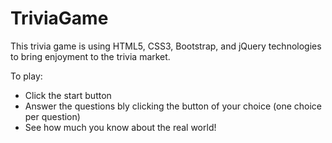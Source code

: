 # TriviaGame

This trivia game is using HTML5, CSS3, Bootstrap, and jQuery technologies to bring enjoyment to the trivia market.

To play:

* Click the start button
* Answer the questions bly clicking the button of your choice (one choice per question)
* See how much you know about the real world!
